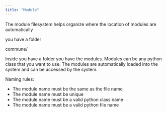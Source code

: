 ```yaml
---
title: "Module"
---
```

The module filesystem helps organize where the location of modules are automatically 

you have a folder

commune/

Inside you have a folder you have the modules. Modules can be any python class that you want to use.
The modules are automatically loaded into the system and can be accessed by the system.

Naming rules:
- The module name must be the same as the file name
- The module name must be unique
- The module name must be a valid python class name
- The module name must be a valid python file name


